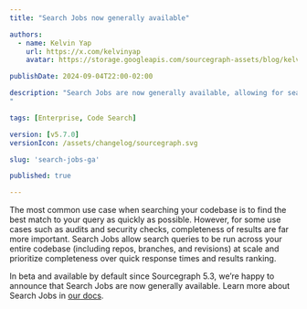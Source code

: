 ```yaml
---
title: "Search Jobs now generally available"

authors:
  - name: Kelvin Yap
    url: https://x.com/kelvinyap
    avatar: https://storage.googleapis.com/sourcegraph-assets/blog/kelvin_avatar.png

publishDate: 2024-09-04T22:00-02:00

description: "Search Jobs are now generally available, allowing for search queries to be run across your entire codebase where completeness is prioritized over quick response times and results ranking.
"

tags: [Enterprise, Code Search]

version: [v5.7.0]
versionIcon: /assets/changelog/sourcegraph.svg

slug: 'search-jobs-ga'

published: true

---
```


The most common use case when searching your codebase is to find the best match to your query as quickly as possible. However, for some use cases such as audits and security checks, completeness of results are far more important. Search Jobs allow search queries to be run across your entire codebase (including repos, branches, and revisions) at scale and prioritize completeness over quick response times and results ranking.

In beta and available by default since Sourcegraph 5.3, we’re happy to announce that Search Jobs are now generally available. Learn more about Search Jobs in [our docs](https://sourcegraph.com/docs/code-search/types/search-jobs).

<Figure
  src="https://storage.googleapis.com/sourcegraph-assets/changelog/search-jobs-ga/search-jobs-ga.png"
  alt="Search Jobs are now generally available"
/>
<br />
